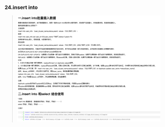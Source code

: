 ### 24.insert into 
> ![insert_into](http://github.com/xidianlina/practice/raw/master//mysql_practice/picture/insert_into.png)        
